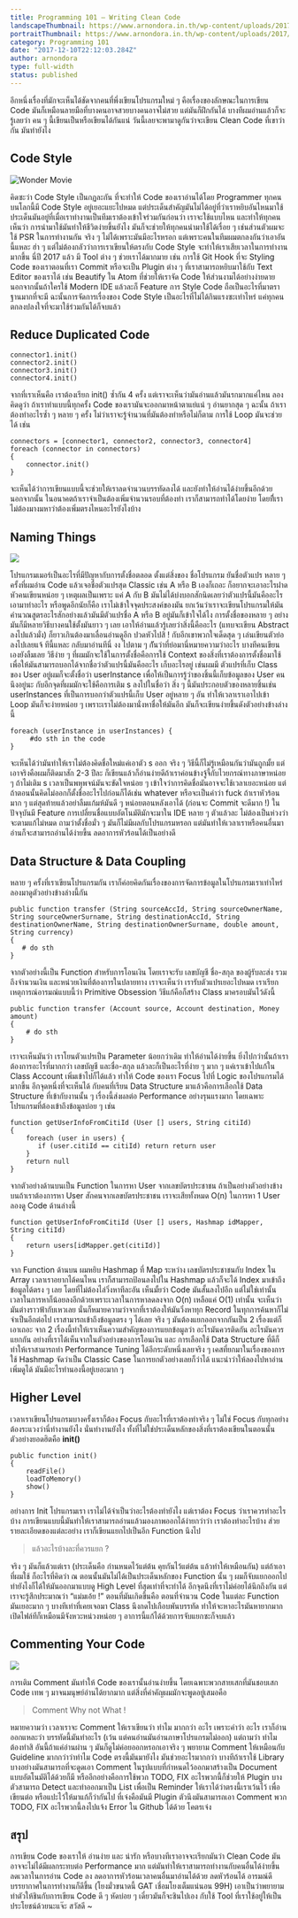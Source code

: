 ```yaml
---
title: Programming 101 – Writing Clean Code
landscapeThumbnail: https://www.arnondora.in.th/wp-content/uploads/2017/12/programming-101-writing-clean-code-writing-clean-code-signed.png
portraitThumbnail: https://www.arnondora.in.th/wp-content/uploads/2017/12/programming-101-writing-clean-code-writing-clean-code-signed.png
category: Programming 101
date: "2017-12-10T22:12:03.284Z"
author: arnondora
type: full-width
status: published
---
```


อีกหนึ่งเรื่องที่มักจะเห็นได้ชัดจากคนที่พึ่งเขียนโปรแกรมใหม่ ๆ คือเรื่องของลักษณะในการเขียน Code มันก็เหมือนลายมือที่บางคนอาจสวยบางคนอาจไม่สวย แต่มันก็ฝึกกันได้ บางทีผมอ่านแล้วก็จะรู้เลยว่า คน ๆ นี้เขียนเป็นหรือเขียนได้กันแน่ วันนี้เลยจะพามาดูกันว่าจะเขียน Clean Code ที่เขาว่ากัน มันทำยังไง

## Code Style
![Wonder Movie](https://i2.wp.com/www.arnondora.in.th/wp-content/uploads/2017/12/programming-101-writing-clean-code-writing-clean-code-psr.png?ssl=1)

คิดซะว่า Code Style เป็นกฏละกัน ที่จะทำให้ Code ของเราอ่านได้โดย Programmer ทุกคน บนโลกนี้มี Code Style อยู่เยอะแยะไปหมด แต่ประเด็นสำคัญมันไม่ได้อยู่ที่ว่าเราหยิบอันไหนมาใช้ ประเด็นมันอยู่ที่เมื่อเราทำงานเป็นทีมเราต้องเข้าใจร่วมกันก่อนว่า เราจะใช้แบบไหน และทำให้ทุกคนเห็นว่า การนำมาใช้มันทำให้ชีวิตง่ายขึ้นยังไง มันก็จะช่วยให้ทุกคนนำมาใช้ได้เรื่อย ๆ เช่นส่วนตัวผมจะใช้ PSR ในการทำงานกัน จริง ๆ ไม่ได้เพราะมันมีอะไรหรอก แต่เพราะคนในทีมผมตกลงกันว่าเอาอันนี้แหละ ฮ่า ๆ แต่ไม่ต้องกลัวว่าการเราเขียนให้ตรงกับ Code Style จะทำให้เราเสียเวลาในการทำงานมากขึ้น นี่ปี 2017 แล้ว มี Tool ต่าง ๆ ช่วยเราได้มากมาย เช่น การใช้ Git Hook ที่จะ Styling Code ของเราตอนที่เรา Commit หรือจะเป็น Plugin ต่าง ๆ ที่เราสามารถหยิบมาใช้กับ Text Editor ของเราได้ เช่น Beautify ใน Atom ที่ช่วยให้เราจัด Code ให้ส่วนงามได้อย่างง่ายดาย นอกจากนั้นถ้าใครใช้ Modern IDE แล้วละก็ Feature การ Style Code ถือเป็นอะไรที่มาตราฐานมากที่จะมี ฉะนั้นการจัดการเรื่องของ Code Style เป็นอะไรที่ไม่ได้กินแรงซะเท่าไหร่ แค่ทุกคนตกลงปลงใจที่จะมาใช้ร่วมกันได้ก็จบแล้ว

## Reduce Duplicated Code
```
connector1.init()
connector2.init()
connector3.init()
connector4.init()
```

จากที่เราเห็นคือ เราต้องเรียก init() ซ้ำกัน 4 ครั้ง แต่เราจะเห็นว่ามันอ่านแล้วมันรกมากแค่ไหน ลองคิดดูว่า ถ้าเราทำแบบนี้ทุกครั้ง Code ของเรามันจะออกมาหน้าตาแย่แน่ ๆ อ่านยากสุด ๆ ฉะนั้น ถ้าเราต้องทำอะไรซ้ำ ๆ หลาย ๆ ครั้ง ไม่ว่าเราจะรู้จำนวนที่มันต้องทำหรือไม่ก็ตาม การใช้ Loop มันจะช่วยได้ เช่น

```
connectors = [connector1, connector2, connector3, connector4]
foreach (connector in connectors)
{
    connector.init()
}
```

จะเห็นได้ว่าการเขียนแบบนี้จะช่วยให้เราลดจำนวนบรรทัดลงได้ และยังทำให้อ่านได้ง่ายขึ้นอีกด้วย นอกจากนั้น ในอนาคตถ้าเราจำเป็นต้องเพิ่มจำนวนรอบที่ต้องทำ เราก็สามารถทำได้โดยง่าย โดยที่ีเราไม่ต้องมางมหาว่าต้องเพิ่มตรงไหนอะไรยังไงบ้าง

## Naming Things
![](https://i0.wp.com/www.arnondora.in.th/wp-content/uploads/2017/08/writing-good-code-writing-good-code-programming-101-good-code-naming.png?ssl=1)

โปรแกรมเมอร์เป็นอะไรที่มีปัญหากับการตั้งชื่อตลอด ตั้งแต่สิ่งของ ชื่อโปรแกรม ยันชื่อตัวแปร หลาย ๆ ครั้งที่ผมอ่าน Code แล้วเจอชื่อตัวแปรสุด Classic เช่น A หรือ B เองก็เถอะ ก็อยากจะเอาอะไรฝาดหัวคนเขียนหน่อย ๆ เหตุผลเป็นเพราะ แค่ A กับ B มันไม่ได้บ่งบอกสักนิดเลยว่าตัวแปรนี้มันคืออะไร เอามาทำอะไร หรือพูดอีกนัยก็คือ เราไม่เข้าใจจุดประสงค์ของมัน ยกเว้นว่าเราจะเขียนโปรแกรมให้มันคำนวณสูตรอะไรสักอย่างแล้วมันมีตัวแปรชื่อ A หรือ B อยู่มันก็เข้าใจได้ไง การตั้งชื่อของหลาย ๆ อย่างมันก็มีหลายวิธีบางคนใช้ตั้งมันยาว ๆ เลย เอาให้อ่านแล้วรู้เลยว่าสิ่งนี้คืออะไร (แทบจะเขียน Abstract ลงไปแล้วมั่ง) ก็ยาวเกินต้องมาเลื่อนอ่านดูอีก ปวดหัวไปสิ ! กับอีกเขาพวกใจเด็ดสุด ๆ เล่นเขียนตัวย่อลงไปเลยแจ้ ทีนี้แหละ กลับมาอ่านทีนี่ งง ไปตาม ๆ กัันว่าที่ย่อมานี่หมายความว่าอะไร บางทีคนเขียนเองยังลืมเลย วิธีง่าย ๆ ที่ผมมักจะใช้ในการตั้งชื่อคือการใช้ Context ของสิ่งที่เราต้องการตั้งชื่อมาใช้ เพื่อให้มันสามารถบอกได้จากชื่อว่าตัวแปรนี้มันคืออะไร เก็บอะไรอยู่ เช่นผมมี ตัวแปรที่เก็บ Class ของ User อยู่ผมก็จะตั้งชื่อว่า userInstance เพื่อให้เป็นการรู้ว่าของชิ้นนี้เก็บข้อมูลของ User คนนึงอยู่นะ กับอีกจุดที่ผมมักจะใช้คือการเติม s ลงไปในชื่อว่า สิ่ง ๆ นี้มันประกอบตัวของหลายชิ้นเช่น userInstances ที่เป็นการบอกว่าตัวแปรนี้เก็บ User อยู่หลาย ๆ อัน ทำให้เวลาเราเอาไปเข้า Loop มันก็จะง่ายหน่อย ๆ เพราะเราไม่ต้องมานั่งหาชื่อให้มันอีก มันก็จะเขียนง่ายขึ้นดังตัวอย่างข้างล่างนี้

```
foreach (userInstance in userInstances) {
     #do sth in the code
}
```

จะเห็นได้ว่ามันทำให้เราไม่ต้องคิดชื่อใหม่แค่เอาตัว s ออก จริง ๆ วิธีนี้ก็ไม่รู้เหมือนกันว่ามันถูกมั้ย แต่เอาจริงคือผมก็ติดมาสัก 2-3 ปีละ ก็เขียนแล้วก็อ่านง่ายดีถ้าเราค่อนข้างจู้จี้กับไวยกรณ์ทางภาษาหน่อย ๆ ถ้าไม่เติม s เวลาเป็นพหุพจน์มันจะขัดใจหน่อย ๆ เข้าใจว่าการคิดชื่อมันอาจจะใช้เวลาเยอะหน่อย แต่ถ้าตอนนั้นคิดไม่ออกก็ตั้งชื่ออะไรไปก่อนก็ได้เช่น whatever หรือจะเป็นคำว่า fuck ถ้าเราหัวร้อนมาก ๆ แต่สุดท้ายแล้วอย่าลืมแก้มห้มันดี ๆ หน่อยตอนหลังเอาได้ (ก่อนจะ Commit จะดีมาก !) ในปัจจุบันมี Feature การเปลี่ยนชื่อแบบอัตโนมัติมักจะมาใน IDE หลาย ๆ ตัวแล้วละ ไม่ต้องเป็นห่วงว่าจะตามแก้ไม่หมด ถามว่าตั้งชื่อมั่ว ๆ มันก็ไม่มีผลกับโปรแกรมหรอก แต่มันทำให้เวลาเราหรือคนอื่นมาอ่านก็จะสามารถอ่านได้ง่ายขึ้น ลดอาการหัวร้อนได้เป็นอย่างดี

## Data Structure & Data Coupling
หลาย ๆ ครั้งที่เราเขียนโปรแกรมกัน เราก็ค่อยคิดกันเรื่องของการจัดการข้อมูลในโปรแกรมเราเท่าไหร่ ลองมาดูตัวอย่างข้างล่างนี้กัน

```
public function transfer (String sourceAccId, String sourceOwnerName, String sourceOwnerSurname, String destinationAccId, String destinationOwnerName, String destinationOwnerSurname, double amount, String currency)
{
   # do sth
}
```

จากตัวอย่างนี้เป็น Function สำหรับการโอนเงิน โดยเราจะรับ เลขบัญชี ชื่อ-สกุล ของผู้รับละส่ง รวมถึงจำนวนเงิน และหน่วยเงินที่ต้องการในปลายทาง เราจะเห็นว่า เรารับตัวแปรเยอะไปหมด เราเรียกเหตุการณ์อารมณ์แบบนี้ว่า Primitive Obsession วิธีแก้คือก็สร้าง Class มาครอบมันไว้ดังนี้

```
public function transfer (Account source, Account destination, Money amount)
{
    # do sth
}
```

เราจะเห็นมันว่า เราโยนตัวแปรเป็น Parameter น้อยกว่าเดิม ทำให้อ่านได้ง่ายขึ้น ยิ่งไปกว่านั้นถ้าเราต้องการอะไรที่มากกว่า เลขบัญชี และชื่อ-สกุล แล้วละก็เป็นอะไรที่ง่าย ๆ มาก ๆ แค่เราเข้าไปแก้ใน Class Account เพิ่มเข้าไปก็ได้แล้ว ทำให้ Code ของเรา Focus ไปที่ Logic ของโปรแกรมได้มากขึ้น อีกจุดหนึ่งที่จะเห็นได้ กับคนที่เรียน Data Structure มาแล้วคือการเลือกใช้ Data Structure ที่เข้ากับงานนั้น ๆ เรื่องนี้ส่งผลต่อ Performance อย่างรุนแรงมาก โดยเฉพาะโปรแกรมที่ต้องเข้าถึงข้อมูลบ่อย ๆ เช่น

```
function getUserInfoFromCitiId (User [] users, String citiId)
{
    foreach (user in users) {
       if (user.citiId == citiId) return return user
    }
    return null
}
```

จากตัวอย่างด้านบนเป็น Function ในการหา User จากเลขบัตรประชาชน ถ้าเป็นอย่างตัวอย่างข้างบนถ้าเราต้องการหา User สักคนจากเลขบัตรประชาชน เราจะเสียทั้งหมด O(n) ในการหา 1 User ลองดู Code ด้านล่างนี้

```
function getUserInfoFromCitiId (User [] users, Hashmap idMapper, String citiId)
{
    return users[idMapper.get(citiId)]
}
```

จาก Function ด้านบน ผมหยิบ Hashmap ที่ Map ระหว่าง เลขบัตรประชาชนกับ Index ใน Array เวลาเราอยากได้คนไหน เราก็สามารถป้อนลงไปใน Hashmap แล้วก็จะได้ Index มาเข้าถึงข้อมูลได้ตรง ๆ เลย โดยที่ไม่ต้องไล่วิ่งหาทีละอัน เห็นมั้ยว่า Code มันสั้นลงไปอีก แต่ไม่ใช่เท่านั้นเวลาในการหาก็น้อยลงอีกด้วยเพราะเวลาในการหาลดลงจาก O(n) เหลือแค่ O(1) เท่านั้น จะเห็นว่ามันต่างราวฟ้ากับเหวเลย นั่นก็หมายความว่าจากที่เราต้องให้มันวิ่งหาทุก Record ในทุกการค้นหาก็ไม่จำเป็นอีกต่อไป เราสามารถเข้าถึงข้อมูลตรง ๆ ได้เลย จริง ๆ มันต้องแยกออกจากกันเป็น 2 เรื่องแต่ก็เอาเถอะ จาก 2 เรื่องนี้ทำให้เราเห็นความสำคัญของการแยกข้อมูลว่า อะไรมันควรติดกัน อะไรมันควรแยกกัน อย่างที่เราได้เห็นจากในตัวอย่างของการโอนเงิน และ การเลือกใช้ Data Structure ที่ดีก็ทำให้เราสามารถทำ Performance Tuning ได้อีกระดับหนึ่งเลยจริง ๆ เคสที่ยกมาในเรื่องของการใช้ Hashmap จัดว่าเป็น Classic Case ในการยกตัวอย่างเลยก็ว่าได้ แนะนำว่าให้ลองไปหาอ่านเพิ่มดูได้ มันมีอะไรทำนองนี้อยู่เยอะมาก ๆ

## Higher Level
เวลาเราเขียนโปรแกรมบางครั้งเราก็ต้อง Focus กับอะไรที่เราต้องทำจริง ๆ ไม่ใช่ Focus กับทุกอย่าง ต้องระแวงว่านี่ทำงานยังไง นั่นทำงานยังไง ทั้งที่ไม่ใช่ประเด็นหลักของสิ่งที่เราต้องเขียนในตอนนั้น ตัวอย่างยอดฮิตคือ **init()**

```
public function init()
{
    readFile()
    loadToMemory()
    show()
}
```

อย่างการ Init โปรแกรมเรา เราไม่ได้จำเป็นว่าอะไรต้องทำยังไง แต่เราต้อง Focus ว่าเราควรทำอะไรบ้าง การเขียนแบบนี้มันทำให้เราสามารถอ่านแล้วมองภาพออกได้ง่ายกว่าว่า เราต้องทำอะไรบ้าง ส่วยรายละเอียดของแต่ละอย่าง เราก็เขียนแยกไปเป็นอีก Function นึงไป

> แล้วอะไรบ้างละที่ควรแยก ?

จริง ๆ มันก็แล้วแต่เรา (ประเด็นคือ กำนหนดไว้แต่ต้น คุยกันไว้แต่ต้น แล้วทำให้เหมือนกัน) แต่ถ้าเอาที่ผมใช้ ก็อะไรที่คิดว่า ณ ตอนนั้นมันไม่ได้เป็นประเด็นหลักของ Function นั้น ๆ ผมก็จับแยกออกไป ทำยังไงก็ได้ให้มันออกมาแบบดู High Level ที่สุดเท่าที่จะทำได้ อีกจุดนึงที่เราไม่ค่อยได้นึกถึงกัน แต่เราจะรู้สึกประมาณว่า “แม่มเอ้ย !” ตอนที่มันเกิดขึ้นคือ ตอนที่จำนวน Code ในแต่ละ Function มันเยอะมาก ๆ บางทีเท่าที่เคยเจอมา Class นึงกดไปเกือบพันบรรทัด ทำให้จะหาอะไรมันหายากมาก เปิดไฟล์ทีก็เหมือนมีจังหวะหน่วงหน่อย ๆ อาการนี้แก้ได้ด้วยการจับแยกซะก็จบแล้ว

## Commenting Your Code
![](https://i2.wp.com/www.arnondora.in.th/wp-content/uploads/2017/08/writing-good-code-writing-good-code-programming-101-good-code-comment.png?ssl=1)

การเติม Comment มันทำให้ Code ของเรานั้นอ่านง่ายขึ้น โดยเฉพาะพวกสายเสกที่มันชอบเสก Code เทพ ๆ มาจนมนุษย์อ่านได้ยากมาก แต่สิ่งที่คำคัญผมมักจะพูดอยู่เสมอคือ

> Comment Why not What !

หมายความว่า เวลาเราจะ Comment ให้เราเขียนว่า ทำไม มากกว่า อะไร เพราะคำว่า อะไร เราก็อ่านออกแหละว่า บรรทัดนี้มันทำอะไร (เว้น แต่คนอ่านมันอ่านภาษาโปรแกรมไม่ออก) แต่ถามว่า ทำไม ต้องทำสิ อันนี้ถ้าแค่อ่านผ่าน ๆ มันก็ดูไม่ค่อยออกหรอกเอาจริง ๆ พยายาม Comment ให้เหมือนกับ Guideline มากกว่าว่าทำไม Code ตรงนี้มันมายังไง มันช่วยอะไรมากกว่า บางทีถ้าเราใช้ Library บางอย่างมันสามารถที่จะดูดเอา Comment ในรูปแบบที่กำหนดไว้ออกมาสร้างเป็น Document แบบอัตโนมัติได้ด้วยก็มี หรืออีกอย่างคือการใช้พวก TODO, FIX อะไรพวกนี้ก็ช่วยให้ Plugin บางตัวสามารถ Detect และทำออกมาเป็น List เพื่อเป็น Reminder ให้เราได้ว่าตรงนี้เราเว้นไว้ เพื่อเขียนต่อ หรือแปะไว้ให้มาแก้ก็ว่ากันไป ที่เจ๋งคือมันมี Plugin ตัวนึงมันสามารถเอา Comment พวก TODO, FIX อะไรพวกนี้ลงไปแจ้ง Error ใน Github ได้ด้วย โคตรเจ๋ง

## สรุป
การเขียน Code ของเราให้ อ่านง่าย และ น่ารัก หรือบางทีเราอาจจะเรียกมันว่า Clean Code มันอาจจะไม่ได้มีผลกระทบต่อ Performance มาก แต่มันทำให้เราสามารถทำงานกับคนอื่นได้ง่ายขึ้น ลดเวลาในการอ่าน Code ลง ลดอาการหัวร้อนเวลาคนอื่นมาอ่านได้ด้วย ลดหัวร้อนได้ อารมณ์ดี บรรยากาศในการทำงานก็ดีขึ้น (โยงมั่วขนาดนี้ GAT เชี่อมโยงเต็มแน่นอน 99H) เอาเป็นว่าพยายามทำตัวให้ชินกับการเขียน Code ดี ๆ หัดบ่อย ๆ เดี๋ยวมันก็จะชินไปเอง กับใช้ Tool ที่เราใช้อยู่ให้เป็นประโยชน์ด้วยนะแจ๊ะ สวัสดี ~

